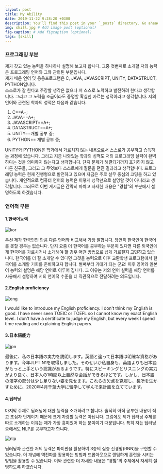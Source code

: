 ```yaml
---
layout: post
title: My Ability
date: 2019-11-22 9:28:20 +0300
description: You’ll find this post in your `_posts` directory. Go ahead and edit it and re-build the site to see your changes. # Add post description (optional)
img: skill.jpg # Add image post (optional)
fig-caption: # Add figcaption (optional)
tags: [skill]
---
```


### 프로그래밍 부분

제가 갖고 있는 능력을 하나하나 설명해 보고자 합니다.
그중 첫번째로 소개할 저의 능력은 프로그래밍 언어와 그와 관련된 부분입니다.<br>제가 배운 언어 및 응용프로그램은 C, JAVA, JAVASCRIPT, UNITY, DATASTRUCT, PYTHON입니다.<br>스스로가 잘 한다고 주장할 생각은 없으나 저 스스로 노력하고 발전하려 한다고 생각합니다.
그리고 그 노력을 조금이라도 증명할 확실한 자료는 성적이라고 생각합니다.
저의 언어와 관련된 학과의 성적은 다음과 같습니다.
1. C==A+;
2.	JAVA==A+;
3.	JAVASCRIPT==A+;
4.	DATASTRUCT==A+;
5.	UNITY==개별 공부 중;
6.	PYTHON== 개별 공부 중;

UNITY와 PYTHON은 학과에서 가르치지 않는 내용으로서 스스로가 공부하고 습득하는 과정에 있습니다.
그리고 지금 나와있는 학과의 성적도 저의 프로그래밍 실력이 완벽하다는 것을 의미하지 않는다고 생각합니다. 단지 문제가 해결되기까지 포기하지 않고 다른 친구들, 그리고 그 무엇보다 스스로에게 질문을 던진 결과라고 생각합니다.
프로그래밍 능력은 현재 진행형으로 발전하고 있으며 지금은 주로 실무 중심의 코딩을 하고 있습니다. 개인적으로 컴퓨터 언어의 능력은 이렇게 성적만으로 설명할 것이 아니라고 생각합니다. 그러므로 이번 게시글은 간략히 마치고 자세한 내용은 "경험"의 부분에서 설명하도록 하겠습니다.
### 언어적 부분
#### 1.한국어능력
![kor]({{site.baseurl}}/assets/img/kor.jpg)

우선 제가 한국인인 만큼 다른 언어와 비교해서 가장 잘합니다.
당연히 한국인이 한국어를 못할 경우는 없습니다.
단지 요즘 더 한국어를 공부하는 부분이 있다면 다른 외국인에게 한국어를 가르치거나 소개해야 할 경우 어떤 방법으로 쉽게 가르칠지 고민하고 있습니다.
한국어를 더 잘 소개할 수 있다면 그것을 능력으로 이후 교환학생 프로그램에서 한국어를 소개할 기회를 준비하고자 합니다. 벌써부터 기대가 되는 군요!
이후 영어와 일본어 능력의 설명은 해당 언어로 이루어 집니다.
그 이유는 저의 언어 실력을 해당 언어를 사용해서 설명하여 저의 언어적 수준을 더 직관적으로 전달하려는 의도입니다.
#### 2.English proficiency
![eng]({{site.baseurl}}/assets/img/eng.jpg)

I would like to introduce my English proficiency. I don't think my English is good. I have never seen TOEIC or TOEFL so I cannot know my exact English level. I don't have a certificate to judge my English, but every week I spend time reading and explaining English papers.
#### 3.日本語能力
![jpn]({{site.baseurl}}/assets/img/jpn.jpg)

最後に、私の日本語の実力を説明します。英語と違って日本語は明確な資格があります。今年JLPT N1を取得しました。そのせいか私自身も、英語よりも日本語がもっと上手という認識があるようです。特にスピーキングとリスニングの実力がより良く、日本人の1時間以上自然な会話ができるほどです。しかし、日本語の漢字の部分は少し足りない姿を見せます。これらの欠点を克服し、長所を生かすために、2020年4月千葉大学に留学して学んで来計画を立てています。
####  4.딥러닝
마지막 주제로 딥러닝에 대한 능력을 소개하려고 합니다.
솔직히 아직 공부한 내용이 적고 초심자 단계이기 때문에 크게 자랑할 능력은 아닙니다.
그럼에도 제가 딥러닝 주제를 따로 소개하는 이유는 제가 가장 흥미있어 하는 분야이기 때문입니다.
특히 저는 딥러닝 중에서도 NLP를 공부하고자 합니다.

![nlp]({{site.baseurl}}/assets/img/nlp.jpg)

딥러닝과 관련한 저의 능력은 파이썬을 활용하여 3층의 심층 신경망(RNN)을 구현할 수 있습니다. 이 개념에 역전파를 활용하는 방법과 드롭아웃으로 랜덤하게 훈련을 시키는 방법을 활용할 수 있습니다. 이와 관련한 더 자세한 내용은 “경험”의 주제에서 자세히 설명하도록 하겠습니다.


